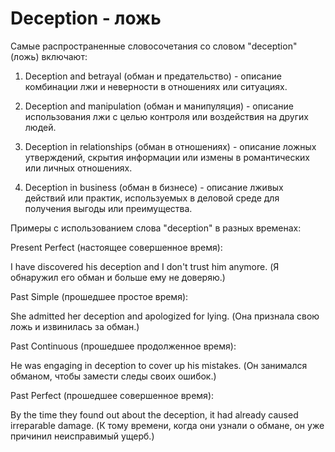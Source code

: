 # Deception - ложь




Самые распространенные словосочетания со словом "deception" (ложь) включают:

1. Deception and betrayal (обман и предательство) - описание комбинации лжи и неверности в отношениях или ситуациях.

2. Deception and manipulation (обман и манипуляция) - описание использования лжи с целью контроля или воздействия на других людей.

3. Deception in relationships (обман в отношениях) - описание ложных утверждений, скрытия информации или измены в романтических или личных отношениях.

4. Deception in business (обман в бизнесе) - описание лживых действий или практик, используемых в деловой среде для получения выгоды или преимущества.

Примеры с использованием слова "deception" в разных временах:

Present Perfect (настоящее совершенное время):

I have discovered his deception and I don't trust him anymore. (Я обнаружил его обман и больше ему не доверяю.)

Past Simple (прошедшее простое время):

She admitted her deception and apologized for lying. (Она признала свою ложь и извинилась за обман.)

Past Continuous (прошедшее продолженное время):

He was engaging in deception to cover up his mistakes. (Он занимался обманом, чтобы замести следы своих ошибок.)

Past Perfect (прошедшее совершенное время):

By the time they found out about the deception, it had already caused irreparable damage. (К тому времени, когда они узнали о обмане, он уже причинил неисправимый ущерб.)